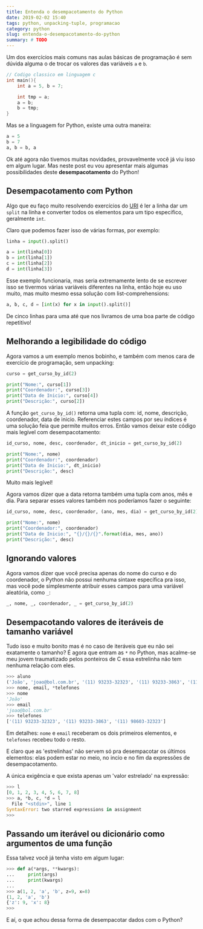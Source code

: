 ```yaml
---
title: Entenda o desempacotamento do Python
date: 2019-02-02 15:40
tags: python, unpacking-tuple, programacao
category: python
slug: entenda-o-desempacotamento-do-python
summary: # TODO
---
```


Um dos exercícios mais comuns nas aulas básicas de programação é sem dúvida
alguma o de trocar os valores das variáveis `a` e `b`.

```c
// Codigo classico em linguagem c
int main(){
    int a = 5, b = 7;

    int tmp = a;
    a = b;
    b = tmp;
}
```

Mas se a linguagem for Python, existe uma outra maneira:

```Python
a = 5
b = 7
a, b = b, a
```

Ok até agora não tivemos muitas novidades, provavelmente você já viu isso em
algum lugar. Mas neste post eu vou apresentar mais
algumas possibilidades deste **desempacotamento** do Python!

## Desempacotamento com Python

Algo que eu faço muito resolvendo exercícios do 
[URI](https://www.urionlinejudge.com.br) é ler a linha dar um `split` na linha
e converter todos os elementos para um tipo especifico, geralmente `int`.

Claro que podemos fazer isso de várias formas, por exemplo:

```Python
linha = input().split()

a = int(linha[0])
b = int(linha[1])
c = int(linha[2])
d = int(linha[3])
```

Esse exemplo funcionaria, mas seria extremamente lento de se escrever isso se
tivermos várias variáveis diferentes na linha, então hoje eu uso muito, mas
muito mesmo essa solução com list-comprehensions:

```Python
a, b, c, d = [int(x) for x in input().split()]
```

De cinco linhas para uma até que nos livramos de uma boa parte de código
repetitivo!

## Melhorando a legibilidade do código

Agora vamos a um exemplo menos bobinho, e também com menos cara de exercício
de programação, sem unpacking:

```Python
curso = get_curso_by_id(2)

print("Nome:", curso[1])
print("Coordenador:", curso[3])
print("Data de Inicio:", curso[4])
print("Descrição:", curso[2])
```

A função `get_curso_by_id()` retorna uma tupla com: id, nome, descrição,
coordenador, data de inicio. Referenciar estes campos por seu índices é
uma solução feia que permite muitos erros. Então vamos deixar este código mais
legível com desempacotamento:

```Python
id_curso, nome, desc, coordenador, dt_inicio = get_curso_by_id(2)

print("Nome:", nome)
print("Coordenador:", coordenador)
print("Data de Inicio:", dt_inicio)
print("Descrição:", desc)
```

Muito mais legível!

Agora vamos dizer que a data retorna também uma tupla com anos, mês e dia. Para
separar esses valores também nos poderíamos fazer o seguinte:

```Python
id_curso, nome, desc, coordenador, (ano, mes, dia) = get_curso_by_id(2)

print("Nome:", nome)
print("Coordenador:", coordenador)
print("Data de Inicio:", "{}/{}/{}".format(dia, mes, ano))
print("Descrição:", desc)
```

## Ignorando valores

Agora vamos dizer que você precisa apenas do nome do curso e do coordenador,
o Python não possui nenhuma sintaxe específica pra isso, mas você pode
simplesmente atribuir esses campos para uma variável aleatória, como `_`:

```Python
_, nome, _, coordenador, _ = get_curso_by_id(2)
```

## Desempacotando valores de iteráveis de tamanho variável

Tudo isso e muito bonito mas é no caso de iteráveis que eu não sei exatamente o
tamanho? É agora que entram as `*` no Python, mas acalme-se meu jovem
traumatizado pelos ponteiros de C essa estrelinha não tem nenhuma relação com
eles.

```Python
>>> aluno
('João', 'joao@bol.com.br', '(11) 93233-32323', '(11) 93233-3863', '(11) 98603-32323')
>>> nome, email, *telefones
>>> nome
'João'
>>> email
'joao@bol.com.br'
>>> telefones
['(11) 93233-32323', '(11) 93233-3863', '(11) 98603-32323']
```

Em detalhes: `nome` e `email` receberam os dois primeiros elementos, e
`telefones` recebeu todo o resto.

E claro que as 'estrelinhas' não servem só pra desempacotar os últimos
elementos: elas podem estar no meio, no incio e no fim da expressões de
desempacotamento.

A única exigência e que exista apenas um 'valor estrelado' na expressão:

```Python
>>> l
[0, 1, 2, 3, 4, 5, 6, 7, 8]
>>> a, *b, c, *d = l
  File "<stdin>", line 1
SyntaxError: two starred expressions in assignment
>>>
```

## Passando um iterável ou dicionário como argumentos de uma função

Essa talvez você já tenha visto em algum lugar:

```Python
>>> def a(*args, **kwargs):
...     print(args)
...     print(kwargs)
...
>>> a(1, 2, 'a', 'b', z=9, x=8)
(1, 2, 'a', 'b')
{'z': 9, 'x': 8}
>>>
```

E aí, o que achou dessa forma de desempacotar dados com o Python?


